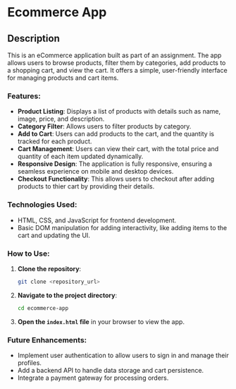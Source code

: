 # Ecommerce App

## Description
This is an eCommerce application built as part of an assignment. The app allows users to browse products, filter them by categories, add products to a shopping cart, and view the cart. It offers a simple, user-friendly interface for managing products and cart items.

### Features:
- **Product Listing**: Displays a list of products with details such as name, image, price, and description.
- **Category Filter**: Allows users to filter products by category.
- **Add to Cart**: Users can add products to the cart, and the quantity is tracked for each product.
- **Cart Management**: Users can view their cart, with the total price and quantity of each item updated dynamically. 
- **Responsive Design**: The application is fully responsive, ensuring a seamless experience on mobile and desktop devices.
- **Checkout Functionality**: This allows users to checkout after adding products to thier cart by providing their details.

### Technologies Used:
- HTML, CSS, and JavaScript for frontend development. 
- Basic DOM manipulation for adding interactivity, like adding items to the cart and updating the UI.

### How to Use:
1. **Clone the repository**:
    ```bash
    git clone <repository_url>
    ```

2. **Navigate to the project directory**:
    ```bash
    cd ecommerce-app
    ```

3. **Open the `index.html` file** in your browser to view the app.

### Future Enhancements:
- Implement user authentication to allow users to sign in and manage their profiles.
- Add a backend API to handle data storage and cart persistence.
- Integrate a payment gateway for processing orders.
